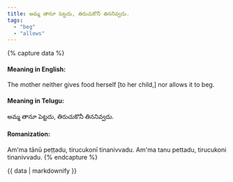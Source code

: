 ```yaml
---
title: అమ్మ తానూ పెట్టదు, తిరుచుకొనీ తిననివ్వదు.
tags:
  - "beg"
  - "allows"
---
```


{% capture data %}
#### Meaning in English:
The mother neither gives food herself [to her child,] nor allows it to beg.

#### Meaning in Telugu:
అమ్మ తానూ పెట్టదు, తిరుచుకొనీ తిననివ్వదు.

#### Romanization:
Am'ma tānū peṭṭadu, tirucukonī tinanivvadu.
Am'ma tanu pettadu, tirucukoni tinanivvadu.
{% endcapture %}

{{ data | markdownify }}

